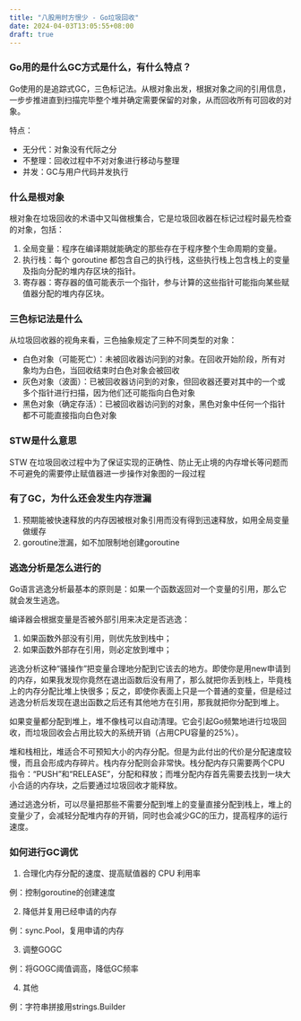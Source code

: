 ```yaml
---
title: "八股用时方恨少 - Go垃圾回收"
date: 2024-04-03T13:05:55+08:00
draft: true
---
```


### Go用的是什么GC方式是什么，有什么特点？

Go使用的是追踪式GC，三色标记法。从根对象出发，根据对象之间的引用信息，一步步推进直到扫描完毕整个堆并确定需要保留的对象，从而回收所有可回收的对象。

特点：

- 无分代：对象没有代际之分
- 不整理：回收过程中不对对象进行移动与整理
- 并发：GC与用户代码并发执行

### 什么是根对象

根对象在垃圾回收的术语中又叫做根集合，它是垃圾回收器在标记过程时最先检查的对象，包括：

1. 全局变量：程序在编译期就能确定的那些存在于程序整个生命周期的变量。
2. 执行栈：每个 goroutine 都包含自己的执行栈，这些执行栈上包含栈上的变量及指向分配的堆内存区块的指针。
3. 寄存器：寄存器的值可能表示一个指针，参与计算的这些指针可能指向某些赋值器分配的堆内存区块。

### 三色标记法是什么

从垃圾回收器的视角来看，三色抽象规定了三种不同类型的对象：

- 白色对象（可能死亡）：未被回收器访问到的对象。在回收开始阶段，所有对象均为白色，当回收结束时白色对象会被回收
- 灰色对象（波面）：已被回收器访问到的对象，但回收器还要对其中的一个或多个指针进行扫描，因为他们还可能指向白色对象
- 黑色对象（确定存活）：已被回收器访问到的对象，黑色对象中任何一个指针都不可能直接指向白色对象

### STW是什么意思

STW 在垃圾回收过程中为了保证实现的正确性、防止无止境的内存增长等问题而不可避免的需要停止赋值器进一步操作对象图的一段过程

### 有了GC，为什么还会发生内存泄漏

1. 预期能被快速释放的内存因被根对象引用而没有得到迅速释放，如用全局变量做缓存
2. goroutine泄漏，如不加限制地创建goroutine

### 逃逸分析是怎么进行的

Go语言逃逸分析最基本的原则是：如果一个函数返回对一个变量的引用，那么它就会发生逃逸。

编译器会根据变量是否被外部引用来决定是否逃逸：

1. 如果函数外部没有引用，则优先放到栈中；
2. 如果函数外部存在引用，则必定放到堆中；

逃逸分析这种“骚操作”把变量合理地分配到它该去的地方。即使你是用new申请到的内存，如果我发现你竟然在退出函数后没有用了，那么就把你丢到栈上，毕竟栈上的内存分配比堆上快很多；反之，即使你表面上只是一个普通的变量，但是经过逃逸分析后发现在退出函数之后还有其他地方在引用，那我就把你分配到堆上。

如果变量都分配到堆上，堆不像栈可以自动清理。它会引起Go频繁地进行垃圾回收，而垃圾回收会占用比较大的系统开销（占用CPU容量的25%）。

堆和栈相比，堆适合不可预知大小的内存分配。但是为此付出的代价是分配速度较慢，而且会形成内存碎片。栈内存分配则会非常快。栈分配内存只需要两个CPU指令：“PUSH”和“RELEASE”，分配和释放；而堆分配内存首先需要去找到一块大小合适的内存块，之后要通过垃圾回收才能释放。

通过逃逸分析，可以尽量把那些不需要分配到堆上的变量直接分配到栈上，堆上的变量少了，会减轻分配堆内存的开销，同时也会减少GC的压力，提高程序的运行速度。

### 如何进行GC调优

1. 合理化内存分配的速度、提高赋值器的 CPU 利用率

例：控制goroutine的创建速度

2. 降低并复用已经申请的内存

例：sync.Pool，复用申请的内存

3. 调整GOGC

例：将GOGC阈值调高，降低GC频率

4.  其他

例：字符串拼接用strings.Builder





